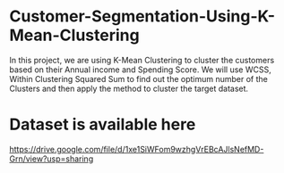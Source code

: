 # Customer-Segmentation-Using-K-Mean-Clustering
In this project, we are using K-Mean Clustering to cluster the customers based on their Annual income and Spending Score. We will use WCSS, Within Clustering Squared Sum to find out the optimum number of the Clusters and then apply the method to cluster the target dataset.

# Dataset is available here
https://drive.google.com/file/d/1xe1SiWFom9wzhgVrEBcAJlsNefMD-Grn/view?usp=sharing
